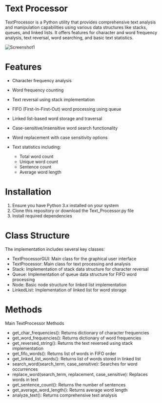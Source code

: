 # Text Processor

TextProcessor is a Python utility that provides comprehensive text analysis and manipulation capabilities using various data structures like stacks, queues, and linked lists. It offers features for character and word frequency analysis, text reversal, word searching, and basic text statistics.

![Screenshot1](https://github.com/user-attachments/assets/63da7392-8344-4ae7-93d7-a9c4cb263d03)

# Features

- Character frequency analysis
- Word frequency counting
- Text reversal using stack implementation
- FIFO (First-In-First-Out) word processing using queue
- Linked list-based word storage and traversal
- Case-sensitive/insensitive word search functionality
- Word replacement with case sensitivity options
- Text statistics including:

   - Total word count
   - Unique word count
   - Sentence count
   - Average word length

 
# Installation

1. Ensure you have Python 3.x installed on your system
2. Clone this repository or download the Text_Processor.py file
3. Install required dependencies

# Class Structure

The implementation includes several key classes:

- TextProcessorGUI: Main class for the graphical user interface
- TextProcessor: Main class for text processing and analysis
- Stack: Implementation of stack data structure for character reversal
- Queue: Implementation of queue data structure for FIFO word processing
- Node: Basic node structure for linked list implementation
- LinkedList: Implementation of linked list for word storage


# Methods

Main TextProcessor Methods

- get_char_frequencies(): Returns dictionary of character frequencies
- get_word_frequencies(): Returns dictionary of word frequencies
- get_reversed_string(): Returns the text reversed using stack implementation
- get_fifo_words(): Returns list of words in FIFO order
- get_linked_list_words(): Returns list of words stored in linked list
- search_word(search_term, case_sensitive): Searches for word occurrences
- replace_word(search_term, replacement, case_sensitive): Replaces words in text
- get_sentence_count(): Returns the number of sentences
- get_average_word_length(): Returns average word length
- analyze_text(): Returns comprehensive text analysis
